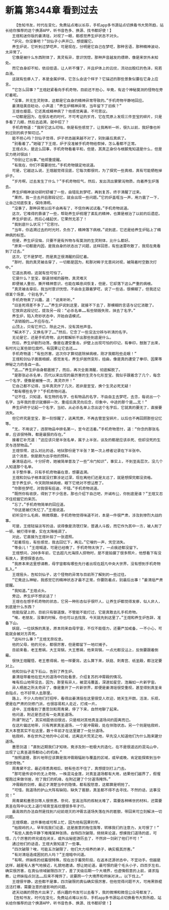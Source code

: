 # 新篇 第344章 看到过去
        【告知书友，时代在变化，免费站点难以长存，手机app多书源站点切换看书大势所趋，站长给你推荐的这个换源APP，听书音色多、换源、找书都好使！】
       王煊和迷你版的姜清瑶，对视了一眼，都感觉养生炉状态不对头。
       “炉兄，你没事吧？”剑仙子小声开口，想提醒它。
       养生炉说，它听到过梦呓声，可是现在，分明是它自己在梦呓，那种言语，那种精神波动，太异常了。
       它像是被什么东西附体了，真灵有异，意识恍惚，那种声音越发的缥缈，像是来世外未知处。
       而它自身却不知，依旧低语，让人听不懂了，并且炉体上的云纹，流动出殷红的色泽，宛若血液。
       这就有些瘆人了，本是金属炉体，它怎么会这个样子？它描述的那些景象似要在它身上应言。
       “它怎么回事？”王煊赶紧看向手机奇物，目前还不担心，毕竟，有这个神秘莫测的怪物在旁盯着呢。
       “没事，并无生灵附体，这都是它自身的精神异常导致的。”手机奇物平静地回应。
       姜清瑶美目眨动，小声道：“养生炉精神异常，当年留下了旧疾？”
       王煊也蹙眉，它还真成精神病了？他感觉离谱，不可思议。
       一切都是因为，在很古老的时代，不可考证的岁月，它在荒原上发现三件至宝的碎片，只是多看了几眼，然后去追溯，就中招了？
       手机奇物道：“我听它这么叨咕，倒是有些感觉了，让我再听一听，很久以前，我好像也听到过别的疯子絮叨过。”
       能不担心吗？剑仙子觉得，炉子状态越来越不对了，别到最后真疯了。
       “别看着了。”她碰了下王煊，炉子没准被手机奇物给祭掉，怎么看都不正常。
       王煊点头，是这么回事，手机奇物看着平和，但是，其真正身份与根脚鬼知道是什么，但是实力绝对很凶！
       “你别让它出事。”他郑重提醒。
       “有我在，你们不需要担忧。”手机奇物镇定地说道。
       可是，它越这么说，王煊越觉得没底，它每次都很坑，为了探究一些真相，真有可能牺牲掉炉子。
       “岁月啊，过去发生了什么？”手机奇物叹气，然后，发出流出蒙蒙沌物质，向着养生炉落去。
       养生炉精神波动顿时舒缓了一些，由错乱到梦呓，再到复苏，终于清醒了过来。
       “果然，我一旦去开启那段记忆，就会出现一些问题。”它的炉盖哐当一声，用力震了一下，让自己彻底恢复，保持清明。
       “没事了，那种异常以后不会再有了，不信你再试试看。”手机奇物说道。
       这次，它难得的靠谱了一些，帮助养生炉梳理了紊乱的精神，也算是根治了以前的后遗症。
       养生炉尝试，而后心绪起伏，它果然无恙了！
       “我到底什么状况？”它思忖。
       “当年，你追溯过去的时光时，负伤了，精神落下病根。”说到底，它还是给养生炉贴上了精神病的标签。
       但是，养生炉没恼，只要不是有外物与有莫测的生灵附体，比什么都好。
       “原来一切都是内因，是我自身的状态出了问题，这样回思，有些迷雾吹散了，我现在竟看到了过去。”
       这次，它不是梦呓，而是真正很清醒的回忆着。
       “那时，我的真灵被击穿了，一切都是因为，和那对眸子无意间对视，被隔着时空数次打中。”
       它道出真相，这就有些可怕了。
       它是什么？至宝，御道领域的器物，真灵难灭
       即便被人重创，撕开精神意识，也能在瞬息间恢复，但是，它却落下这么严重的病根。
       “真灵被击穿后，我当时意识恍惚，不由自主跟着梦呓，说了一些话，很模糊了，但我还记得某个场景，个别名字。”
       手机奇物来了兴趣，道：“说来听听。”
       “旧圣死得差不多了……”养生炉说到这里，就接不下去了，那模糊的言语与记忆消散了。
       它放弃这段记忆，提及另一段：“必杀名单……有些销毁失败，抹去了名字。”
       养生炉，陷入奇妙状态中，开始自语模式。
       “该销毁的……不应存在。”
       山顶上，只有它开口，除此之外，没有其他声音。
       “解决不了，又换名字了……”然后，它念了一些没法分辨与听清的名字。
       无论是它，还是手机奇物，此时都解析不出那些到底是什么。
       然后，养生炉剧烈动荡，像是在遭受重击，炉壁上出现可怕的印记，有拳印，鼓胀了出来，有时光让某些部位腐朽，有因果让它去还……
       手机奇物道：“有些厉害，这次你才算彻底除掉病根，刚才我都险些走眼！”
       王煊和剑仙子面面相觑，感觉发毛，养生炉居然变形，扭曲，像是真的遭受了拳印、因果等神秘之力的各自一击。
       “这……”养生炉自身都震撼了，而后，再次全面清醒，彻底解脱了。
       “是那张必杀名单，历代以来出现的最厉害的生灵与化形至宝，我似乎跟着念了几个，每念一个名字，便像是被捶一次，真灵炸开！”
       它自己都不记得，当年真灵炸了几次，若非是至宝，换个生灵必死无疑！
       “都有哪些名字？”手机奇物问道。
       “记不住，只知道，有生物的名字，也有物品的名字，不由自主去梦呓，去念，每说出一个名字，当年我的意识就爆碎一次，重组后真灵向后念，印象中，中途的那个是……无！”
       养生炉终于记起一个名字，当初，从必杀名单上念出这个名字后，它就真的要无了，直接要消失。
       但它终究是至宝，那一刻惊醒了，逃离荒原，不再去管至宝碎片，以后也不再回顾那些记忆等。
       “无，不用说了，违禁物品中排名第一，至今还活着。”手机奇物思忖，道：“你念的那张名单，应该很特殊，都是最狠的存在。”
       接着它补充道：“这应该只是半张名单，属于上半张，谈及的都是应该杀死、但却没死的生灵与违禁物品。”
       王煊惊愕，这么对比的话，地狱那份是下半张？第一次上榜者记录在下半张中。
       这个消息，倒是颇为出乎他的预料。
       姜清瑶追问，十分好奇，她被简单普及了一些“冷门知识”，事实上，不到至高层次，没几个人知道那个名单。
       关于整件事，只有手机奇物最在意，想要追溯。
       王煊和剑仙子根本就没打算涉足过深，现在离他们还是太远了，就是想探究都没资格。
       至于养生炉，今天刚除掉病根，眼下它绝对不想沾惹了。
       “你那些梦呓，对我很有启迪，不错。”手机奇物说道。
       “既然你有收获，得到了不少信息，那也介绍下自己吧，开诚布公，你到底是谁？”王煊又忍不住挖掘它的来历。
       “忘了。”手机奇物简单的回应道。
       “你这是被打失忆了。”王煊说道。
       初听没什么毛病，稍微琢磨，手机奇物觉得味道不对，本是一件很严肃，涉及到惨烈大战的事。
       可是，王煊轻描淡写的话，说得像是流氓打架，普通人斗殴，而它作为其中一方，被人削了一顿，被打得半傻，实在太降格调了。
       对此，它直接为王煊补拍了一张遗照。
       “趁着现在，有些感觉，我去回忆下，再见。”它嗖的一声，凭空消失。
       “等会儿！”王煊喊道，可是已经晚了，手机奇物太快了，一点痕迹都没留下。
       王煊想问，200多年前，它去超凡光海捞人捞物时，是不是拍摄了很多照片，他想看下有没有故人，更想探查去向。
       “我原本来这里想请教，母宇宙都有哪些先行者出现在超凡中央大世界，没有想到手机奇物乱入。”
       王煊摇头，告知剑仙子，这个怪物的异常与目前所了解到的一些过往。
       “它竟这么神秘，我感觉它的精神状态才最不正常，你要防着点，别最后出事！”姜清瑶严肃提醒。
       “我知道。”王煊点头。
       旁边，养生炉不想说话了！
       王煊也在想手机奇物的状态，它另一种形态似乎很吓人，让养生炉都觉得发瘆，似人非人，到底是什么东西？
       他能指望上的，目前只有御道旗，不管能不能打过，它是真敢去扎手机奇物。
       “唉，老朋友，没事的时候，你也可以去找我，今天就先到这里了。”王煊和养生炉告辞，准备下山。
       妖庭，一位妖族的真圣，原本同来自母宇宙，不仅不能借力，还要严加戒备，一不小心，可能就会被对方弄死。
       “这叫什么事？”王煊无奈叹息。
       他的父母，他的兄长，都很厉害，但是都留下一地烂摊子。
       目前来看，老王惹祸，大王背锅，大王惹祸，他来背锅，一点光都没沾上，反倒要跟着倒霉。
       很快王煊醒悟，老王惹得祸，他一样要背。这么算下来，妖庭、刺青宫、纸圣殿，都注定要对上。
       他和剑仙子走下石山，告别了养生炉。
       姜清瑶带着他在宏大的道场中四处看景，介绍复苏的冲霄殿的情况。
       唯有后山地带没去，因为，那里有异人，被混沌覆盖，深邃如星空，浩瀚如一片新宇宙。
       异人栖居之所太奇异了，像是重开了一片新世界，即便是姜清瑶很受重视，甚至得到真圣亲自指点，也不好带人去那里。
       路上，不少人向他们打招呼，看得出姜清瑶在这里很受人欢迎，她天生开朗，活泼，乐观，便是在严肃的剑修门派，也很容易和人走近，打成一片。
       途中，王煊看到了墨思剑和周青黛，停了下来，自然地聊了起来。
       他问道，附近是否还有一处真圣道场。
       所谓“附近”，其实相距依旧很远，只是相对其他真圣道场间的距离而已。
       在这片偏远地带，只有两家真圣道场，一个是冲霄殿，处在伴隐状态。另一个则是枯寂岭，其大本营其实不在这里，数十年前才在这里建了一处分道场。
       枯寂岭，本在世外之地的中心区域，远离这片荒芜之地，早先没人知道他们为什么跑来建分道场。
       墨思剑道：“直到近期我们才知晓，竟涉及到一桩极大的造化，在不是很遥远的混沌山中，出现了让真圣道场都动心的机缘。”
       “按照道理，那片地带应该算是我冲霄殿辐射与覆盖的区域，或早或晚，肯定能探索到当中惊世奇物。”
       周青黛不忿，最近得悉真相后，她有些忍不住了，真想提剑打上门去。
       “那可是传说中的无上奇物，一株混沌金莲，对真圣道场都有大用，结果他们越界了，假惺惺跑过来做邻居，抢了我们的机缘，在附近建了个分道场掩饰。”
       冲霄殿的剑修，最近才清楚当中的隐情，都有股怒意，这都算是明抢了。
       “可惜，我道场的护山大阵有缺陷，缺失了匾额，真圣都不得不去寻找，不然的话，这事没完！”
       周青黛和墨思剑等人很愤懑。奈何，至高法阵的炼制太难了，需要各种稀世的材料，还需要真圣在阵中以无上道行培育至高纹理很多年才行。
       最高效的办法自然是找到六纪前熄灭的冲霄古道场失落在外的匾额，带回来可立刻解决一切问题。
       王煊琢磨，这件事他或可帮上忙，因为他有因果钓竿。
       “枯寂岭的人，早年找我们论道，这是故意的拖住我等，转移我们的注意力，太可恨了！”
       “有些人面色平静下难掩某种张扬，自恃四次破限，频频来论道，想摸我们道场的底，可惜，几个厉害的师兄或在闭关，或外出秘密游历去了，不然非一剑剁了他们不可！”
       通过他们的话语，王煊大致知道了一些事。
       “四次破限？唉，可能五次破限了，他们大力培养的弟子，确实极其厉害。”
       “有对清瑶造成困扰的人吗？”王煊暗中问道。
       “有啊，师妹练的经篇很特殊，现在出于蓄势阶段，在返本还源状态中，不宜动手。但越是这样，越是有人客气地接近，礼貌地邀请，想让她论道。最可恨的是个毛头小子，四百岁左右，确实很厉害，在真仙领域破限四次了，差了天级后期一个大境界，也虚情假意的上前，请求指教，让师妹指点剑法……后来不掩饰了，说要跨一个大境界和师妹对决，。以下伐上。”
       王煊很平静，这些都不是事，四次破限的真仙确实很厉害，但他觉得问题不大，可用黑铁棍活活打爆，需要注意的是影响的问题。
       遮天动画的预告片出来了，感兴趣的书友可以去看下，我的微博和微信公众号都发了。
       【告知书友，时代在变化，免费站点难以长存，手机app多书源站点切换看书大势所趋，站长给你推荐的这个换源APP，听书音色多、换源、找书都好使！】